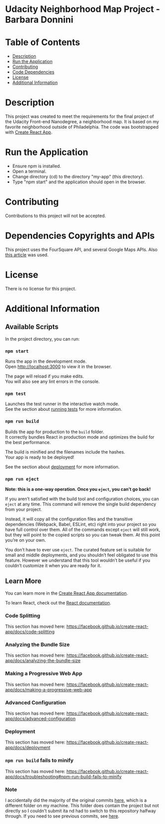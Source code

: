 Udacity Neighborhood Map Project - Barbara Donnini
===============================

# Table of Contents

* [Description](#description)
* [Run the Application](#run-the-application)
* [Contributing](#contributing)
* [Code Dependencies](#dependencies-copyrights-and-apis)
* [License](#license)
* [Additional Information](#additional-information)

# Description
This project was created to meet the requirements for the final project of the Udacity Front-end Nanodegree, a neighborhood map. It is based on my favorite neighborhood outside of Philadelphia. The code was bootstrapped with [Create React App](https://github.com/facebook/create-react-app).


# Run the Application
- Ensure npm is installed.
- Open a terminal.
- Change directory (cd) to the directory "my-app" (this directory).
- Type "npm start" and the application should open in the browser.

# Contributing
Contributions to this project will not be accepted.

# Dependencies Copyrights and APIs
This project uses the FourSquare API, and several Google Maps APIs.
Also [this article](https://stackoverflow.com/questions/48493960/using-google-map-in-react-component/48494032#48494032) was used.

# License
There is no license for this project.


# Additional Information
## Available Scripts

In the project directory, you can run:

### `npm start`

Runs the app in the development mode.<br>
Open [http://localhost:3000](http://localhost:3000) to view it in the browser.

The page will reload if you make edits.<br>
You will also see any lint errors in the console.

### `npm test`

Launches the test runner in the interactive watch mode.<br>
See the section about [running tests](https://facebook.github.io/create-react-app/docs/running-tests) for more information.

### `npm run build`

Builds the app for production to the `build` folder.<br>
It correctly bundles React in production mode and optimizes the build for the best performance.

The build is minified and the filenames include the hashes.<br>
Your app is ready to be deployed!

See the section about [deployment](https://facebook.github.io/create-react-app/docs/deployment) for more information.

### `npm run eject`

**Note: this is a one-way operation. Once you `eject`, you can’t go back!**

If you aren’t satisfied with the build tool and configuration choices, you can `eject` at any time. This command will remove the single build dependency from your project.

Instead, it will copy all the configuration files and the transitive dependencies (Webpack, Babel, ESLint, etc) right into your project so you have full control over them. All of the commands except `eject` will still work, but they will point to the copied scripts so you can tweak them. At this point you’re on your own.

You don’t have to ever use `eject`. The curated feature set is suitable for small and middle deployments, and you shouldn’t feel obligated to use this feature. However we understand that this tool wouldn’t be useful if you couldn’t customize it when you are ready for it.

## Learn More

You can learn more in the [Create React App documentation](https://facebook.github.io/create-react-app/docs/getting-started).

To learn React, check out the [React documentation](https://reactjs.org/).

### Code Splitting

This section has moved here: https://facebook.github.io/create-react-app/docs/code-splitting

### Analyzing the Bundle Size

This section has moved here: https://facebook.github.io/create-react-app/docs/analyzing-the-bundle-size

### Making a Progressive Web App

This section has moved here: https://facebook.github.io/create-react-app/docs/making-a-progressive-web-app

### Advanced Configuration

This section has moved here: https://facebook.github.io/create-react-app/docs/advanced-configuration

### Deployment

This section has moved here: https://facebook.github.io/create-react-app/docs/deployment

### `npm run build` fails to minify

This section has moved here: https://facebook.github.io/create-react-app/docs/troubleshooting#npm-run-build-fails-to-minify

### Note
I accidentally did the majority of the original commits [here](https://github.com/bld2104/udacity-neighborhood-map), which is a different folder on my machine. This folder does contain the project but not directly so I couldn't submit ita nd had to switch to this repository halfway through. If you need to see previous commits, see [here](https://github.com/bld2104/udacity-neighborhood-map).
